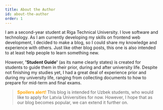 ```yaml
---
title: About the Author
id: about-the-author
order: 1
---
```


I am a second-year student at Riga Technical University. I love software and technology. As I am currently developing my skills on frontend web development, I decided to make a blog, so I could share my knowledge and experience with others. Just like other blog posts, this one is also intended to at least help people to learn something new. 

However, **'Student Guide'** (as its name clearly states) is created for students to guide them in their prior, during and after university life. Despite not finishing my studies yet, I had a great deal of experience prior and during my university life, ranging from collecting documents to how to prepare for mid-term and final exams.

> **<span style="color: #ffa500">Spoilers alert! </span>** This blog is intended for Uzbek students, who would like to apply for Latvia Universities for now. However, I hope that as our blog becomes popular, we can extend it further on.